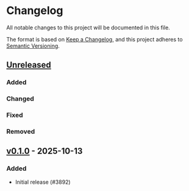 # Changelog

All notable changes to this project will be documented in this file.

The format is based on [Keep a Changelog](https://keepachangelog.com/en/1.0.0/),
and this project adheres to [Semantic Versioning](https://semver.org/spec/v2.0.0.html).

## [Unreleased]

### Added


### Changed


### Fixed


### Removed


## [v0.1.0] - 2025-10-13

### Added

- Initial release (#3892)

[v0.1.0]: https://github.com/esp-rs/esp-hal/releases/tag/esp-phy-v0.1.0
[Unreleased]: https://github.com/esp-rs/esp-hal/compare/esp-phy-v0.1.0...HEAD

